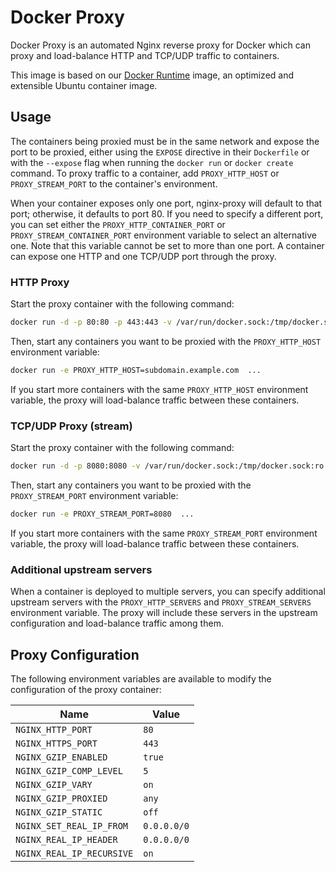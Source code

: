 # Docker Proxy

Docker Proxy is an automated Nginx reverse proxy for Docker which can proxy and load-balance HTTP and TCP/UDP traffic to
containers.

This image is based on our [Docker Runtime](https://github.com/sitepilot/docker-runtime) image, an optimized and
extensible Ubuntu container image.

## Usage

The containers being proxied must be in the same network and expose the port to be proxied, either using the `EXPOSE`
directive in their `Dockerfile` or with the `--expose` flag when running the `docker run` or `docker create` command. To
proxy traffic to a container, add `PROXY_HTTP_HOST` or `PROXY_STREAM_PORT` to the container's environment.

When your container exposes only one port, nginx-proxy will default to that port; otherwise, it defaults to port 80. If
you need to specify a different port, you can set either the `PROXY_HTTP_CONTAINER_PORT` or `PROXY_STREAM_CONTAINER_PORT`
environment variable to select an alternative one. Note that this variable cannot be set to more than one port. A
container can expose one HTTP and one TCP/UDP port through the proxy.

### HTTP Proxy

Start the proxy container with the following command:

```bash
docker run -d -p 80:80 -p 443:443 -v /var/run/docker.sock:/tmp/docker.sock:ro ghcr.io/sitepilot/proxy:v1
```

Then, start any containers you want to be proxied with the `PROXY_HTTP_HOST` environment variable:

```bash
docker run -e PROXY_HTTP_HOST=subdomain.example.com  ...
```

If you start more containers with the same `PROXY_HTTP_HOST` environment variable, the proxy will load-balance traffic between these containers.

### TCP/UDP Proxy (stream)

Start the proxy container with the following command:

```bash
docker run -d -p 8080:8080 -v /var/run/docker.sock:/tmp/docker.sock:ro ghcr.io/sitepilot/proxy:v1
```

Then, start any containers you want to be proxied with the `PROXY_STREAM_PORT` environment variable:

```bash
docker run -e PROXY_STREAM_PORT=8080  ...
```

If you start more containers with the same `PROXY_STREAM_PORT` environment variable, the proxy will load-balance traffic between these containers.

### Additional upstream servers

When a container is deployed to multiple servers, you can specify additional upstream servers with the `PROXY_HTTP_SERVERS` and `PROXY_STREAM_SERVERS` environment variable. The proxy will include these servers in the upstream configuration and load-balance traffic among them.

## Proxy Configuration

The following environment variables are available to modify the configuration of the proxy container:

| Name                      | Value       |
|---------------------------|-------------|
| `NGINX_HTTP_PORT`         | `80`        |
| `NGINX_HTTPS_PORT`        | `443`       |
| `NGINX_GZIP_ENABLED`      | `true`      |
| `NGINX_GZIP_COMP_LEVEL`   | `5`         |
| `NGINX_GZIP_VARY`         | `on`        |
| `NGINX_GZIP_PROXIED`      | `any`       |
| `NGINX_GZIP_STATIC`       | `off`       |
| `NGINX_SET_REAL_IP_FROM`  | `0.0.0.0/0` |
| `NGINX_REAL_IP_HEADER`    | `0.0.0.0/0` |
| `NGINX_REAL_IP_RECURSIVE` | `on`        |
